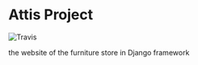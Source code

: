 # Attis Project
![Travis](https://travis-ci.org/nebesnytihohod/AppOra-Utilities.svg?branch=master)

the website of the furniture store in Django framework
